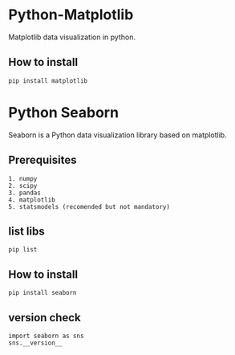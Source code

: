 # Python-Matplotlib
Matplotlib data visualization in python.

## How to install
    pip install matplotlib

# Python Seaborn
Seaborn is a Python data visualization library based on matplotlib.

## Prerequisites
    1. numpy
    2. scipy
    3. pandas
    4. matplotlib
    5. statsmodels (recomended but not mandatory)
     
## list libs
    pip list

## How to install
    pip install seaborn

## version check
    import seaborn as sns
    sns.__version__
